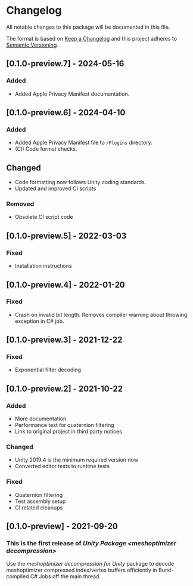 # Changelog
All notable changes to this package will be documented in this file.

The format is based on [Keep a Changelog](http://keepachangelog.com/en/1.0.0/)
and this project adheres to [Semantic Versioning](http://semver.org/spec/v2.0.0.html).

## [0.1.0-preview.7] - 2024-05-16

### Added
- Added Apple Privacy Manifest documentation.

## [0.1.0-preview.6] - 2024-04-10

### Added
- Added Apple Privacy Manifest file to `/Plugins` directory.
- (CI) Code format checks.

## Changed
- Code formatting now follows Unity coding standards.
- Updated and improved CI scripts

### Removed
- Obsolete CI script code

## [0.1.0-preview.5] - 2022-03-03

### Fixed
- Installation instructions

## [0.1.0-preview.4] - 2022-01-20

### Fixed
- Crash on invalid bit length. Removes compiler warning about throwing exception in C# job.

## [0.1.0-preview.3] - 2021-12-22

### Fixed
- Exponential filter decoding

## [0.1.0-preview.2] - 2021-10-22

### Added
- More documentation
- Performance test for quaternion filtering
- Link to original project in third party notices

### Changed
- Unity 2019.4 is the minimum required version now
- Converted editor tests to runtime tests

### Fixed
- Quaternion filtering
- Test assembly setup
- CI related cleanups

## [0.1.0-preview] - 2021-09-20

### This is the first release of *Unity Package \<meshoptimizer decompression\>*

Use the *meshoptimizer decompression for Unity* package to decode meshoptimizer compressed index/vertex buffers efficiently in Burst-compiled C# Jobs off the main thread.
